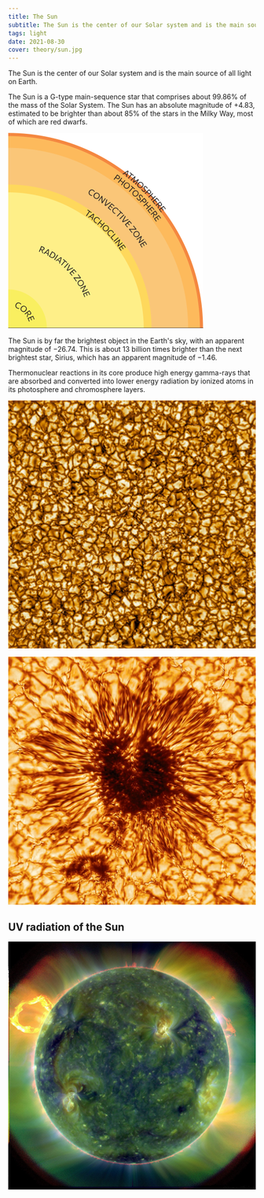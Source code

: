 ```yaml
---
title: The Sun
subtitle: The Sun is the center of our Solar system and is the main source of all light on Earth.
tags: light
date: 2021-08-30
cover: theory/sun.jpg
---
```


The Sun is the center of our Solar system and is the main source of all light on Earth.

The Sun is a G-type main-sequence star that comprises about 99.86% of the mass of the Solar System. The Sun has an absolute magnitude of +4.83, estimated to be brighter than about 85% of the stars in the Milky Way, most of which are red dwarfs.

![](./sun.svg)

The Sun is by far the brightest object in the Earth's sky, with an apparent magnitude of −26.74. This is about 13 billion times brighter than the next brightest star, Sirius, which has an apparent magnitude of −1.46.

Thermonuclear reactions in its core produce high energy gamma-rays that are absorbed and converted into lower energy radiation by ionized atoms in its photosphere and chromosphere layers.


![](./sun-granules.jpg)

![](./Sunspot.jpg)

## UV radiation of the Sun

![](./extreme_ultraviolet_sun.jpg)